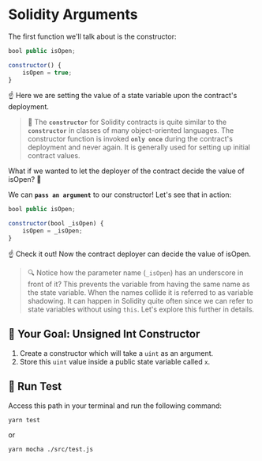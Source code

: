 # Solidity Arguments
The first function we'll talk about is the constructor:

```js
bool public isOpen;

constructor() {
    isOpen = true;
}
```

☝️ Here we are setting the value of a state variable upon the contract's deployment.

> 📖 The **`constructor`** for Solidity contracts is quite similar to the **`constructor`** in classes of many object-oriented languages. The constructor function is invoked **`only once`** during the contract's deployment and never again. It is generally used for setting up initial contract values.

What if we wanted to let the deployer of the contract decide the value of isOpen? 🤔

We can **`pass an argument`** to our constructor! Let's see that in action:

```js
bool public isOpen;

constructor(bool _isOpen) {
    isOpen = _isOpen;
}
```
☝️ Check it out! Now the contract deployer can decide the value of isOpen.

> 🔍 Notice how the parameter name (`_isOpen`) has an underscore in front of it? This prevents the variable from having the same name as the state variable. When the names collide it is referred to as variable shadowing. It can happen in Solidity quite often since we can refer to state variables without using `this`. Let's explore this further in details.

## 🏁 Your Goal: Unsigned Int Constructor

1. Create a constructor which will take a `uint` as an argument.
2. Store this `uint` value inside a public state variable called `x`.

## 🧪 Run Test

Access this path in your terminal and run the following command:

```bash
yarn test
```

or

```bash
yarn mocha ./src/test.js
```
